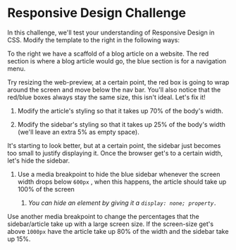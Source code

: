# Responsive Design Challenge  
In this challenge, we'll test your understanding of Responsive Design in CSS. Modify the template to the right in the following ways:

To the right we have a scaffold of a blog article on a website. The red section is where a blog article would go, the blue section is for a navigation menu.

Try resizing the web-preview, at a certain point, the red box is going to wrap around the screen and move below the nav bar. You'll also notice that the red/blue boxes always stay the same size, this isn't ideal. Let's fix it!

1. Modify the article's styling so that it takes up 70% of the body's width.

2. Modify the sidebar's styling so that it takes up 25% of the body's width (we'll leave an extra 5% as empty space).


It's starting to look better, but at a certain point, the sidebar just becomes too small to justify displaying it. Once the browser get's to a certain width, let's hide the sidebar.

1. Use a media breakpoint to hide the blue sidebar whenever the screen width drops below ```600px``` , when this happens, the article should take up 100% of the screen

    1. *You can hide an element by giving it a ```display: none; property.```*

Use another media breakpoint to change the percentages that the sidebar/article take up with a large screen size. If the screen-size get's above ```1000px``` have the article take up 80% of the width and the sidebar take up 15%.